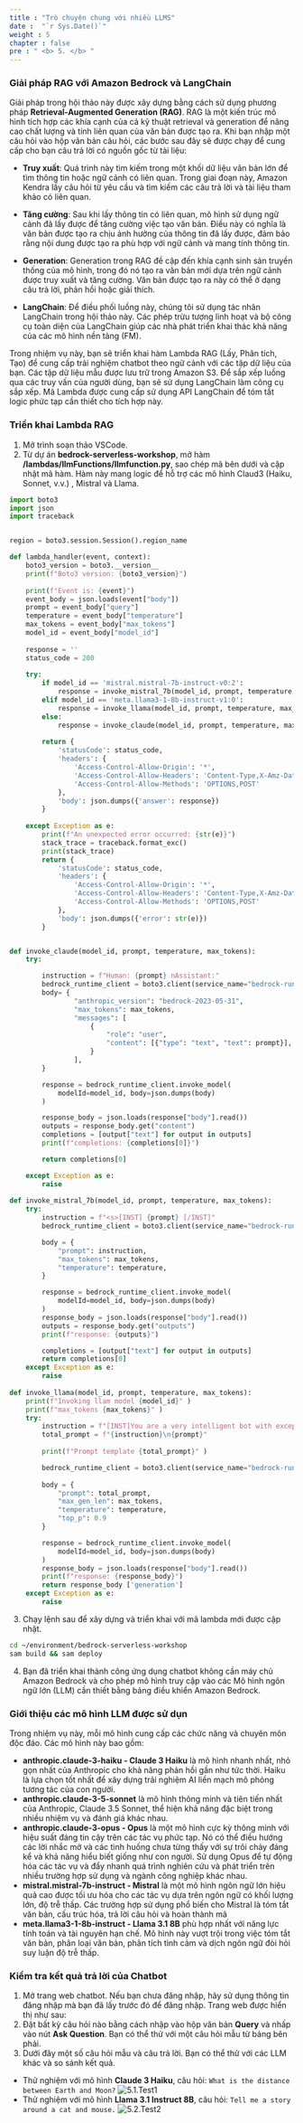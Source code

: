 ```yaml
---
title : "Trò chuyện chung với nhiều LLMS"
date :  "`r Sys.Date()`" 
weight : 5 
chapter : false
pre : " <b> 5. </b> "
---
```

### Giải pháp RAG với Amazon Bedrock và LangChain
Giải pháp trong hội thảo này được xây dựng bằng cách sử dụng phương pháp **Retrieval-Augmented Generation (RAG)**. RAG là một kiến ​​trúc mô hình tích hợp các khía cạnh của cả kỹ thuật retrieval và generation để nâng cao chất lượng và tính liên quan của văn bản được tạo ra.
Khi bạn nhập một câu hỏi vào hộp văn bản câu hỏi, các bước sau đây sẽ được chạy để cung cấp cho bạn câu trả lời có nguồn gốc từ tài liệu:

- **Truy xuất**: Quá trình này tìm kiếm trong một khối dữ liệu văn bản lớn để tìm thông tin hoặc ngữ cảnh có liên quan. Trong giai đoạn này, Amazon Kendra lấy câu hỏi từ yêu cầu và tìm kiếm các câu trả lời và tài liệu tham khảo có liên quan.

- **Tăng cường**: Sau khi lấy thông tin có liên quan, mô hình sử dụng ngữ cảnh đã lấy được để tăng cường việc tạo văn bản. Điều này có nghĩa là văn bản được tạo ra chịu ảnh hưởng của thông tin đã lấy được, đảm bảo rằng nội dung được tạo ra phù hợp với ngữ cảnh và mang tính thông tin.

- **Generation**: Generation trong RAG đề cập đến khía cạnh sinh sản truyền thống của mô hình, trong đó nó tạo ra văn bản mới dựa trên ngữ cảnh được truy xuất và tăng cường. Văn bản được tạo ra này có thể ở dạng câu trả lời, phản hồi hoặc giải thích.

- **LangChain**: Để điều phối luồng này, chúng tôi sử dụng tác nhân LangChain trong hội thảo này. Các phép trừu tượng linh hoạt và bộ công cụ toàn diện của LangChain giúp các nhà phát triển khai thác khả năng của các mô hình nền tảng (FM).

Trong nhiệm vụ này, bạn sẽ triển khai hàm Lambda RAG (Lấy, Phân tích, Tạo) để cung cấp trải nghiệm chatbot theo ngữ cảnh với các tập dữ liệu của bạn. Các tập dữ liệu mẫu được lưu trữ trong Amazon S3. Để sắp xếp luồng qua các truy vấn của người dùng, bạn sẽ sử dụng LangChain làm công cụ sắp xếp. Mã Lambda được cung cấp sử dụng API LangChain để tóm tắt logic phức tạp cần thiết cho tích hợp này.

### Triển khai Lambda RAG
1. Mở trình soạn thảo VSCode.
2. Từ dự án **bedrock-serverless-workshop**, mở hàm **/lambdas/llmFunctions/llmfunction.py**, sao chép mã bên dưới và cập nhật mã hàm. Hàm này mang logic để hỗ trợ các mô hình Claud3 (Haiku, Sonnet, v.v.) , Mistral và Llama.
```python
import boto3
import json
import traceback


region = boto3.session.Session().region_name

def lambda_handler(event, context):
    boto3_version = boto3.__version__
    print(f"Boto3 version: {boto3_version}")
    
    print(f"Event is: {event}")
    event_body = json.loads(event["body"])
    prompt = event_body["query"]
    temperature = event_body["temperature"]
    max_tokens = event_body["max_tokens"]
    model_id = event_body["model_id"]
    
    response = ''
    status_code = 200
    
    try:
        if model_id == 'mistral.mistral-7b-instruct-v0:2':
            response = invoke_mistral_7b(model_id, prompt, temperature, max_tokens)
        elif model_id == 'meta.llama3-1-8b-instruct-v1:0':
            response = invoke_llama(model_id, prompt, temperature, max_tokens)
        else:
            response = invoke_claude(model_id, prompt, temperature, max_tokens)
            
        return {
            'statusCode': status_code,
            'headers': {
                'Access-Control-Allow-Origin': '*',
                'Access-Control-Allow-Headers': 'Content-Type,X-Amz-Date,Authorization,X-Api-Key,X-Amz-Security-Token',
                'Access-Control-Allow-Methods': 'OPTIONS,POST'
            },
            'body': json.dumps({'answer': response})
        }
            
    except Exception as e:
        print(f"An unexpected error occurred: {str(e)}")
        stack_trace = traceback.format_exc()
        print(stack_trace)
        return {
            'statusCode': status_code,
            'headers': {
                'Access-Control-Allow-Origin': '*',
                'Access-Control-Allow-Headers': 'Content-Type,X-Amz-Date,Authorization,X-Api-Key,X-Amz-Security-Token',
                'Access-Control-Allow-Methods': 'OPTIONS,POST'
            },
            'body': json.dumps({'error': str(e)})
        }


def invoke_claude(model_id, prompt, temperature, max_tokens):
    try:

        instruction = f"Human: {prompt} nAssistant:"
        bedrock_runtime_client = boto3.client(service_name="bedrock-runtime", region_name=region)
        body= {
                "anthropic_version": "bedrock-2023-05-31",
                "max_tokens": max_tokens,
                "messages": [
                    {
                        "role": "user",
                        "content": [{"type": "text", "text": prompt}],
                    }
                ],
        }

        response = bedrock_runtime_client.invoke_model(
            modelId=model_id, body=json.dumps(body)
        )

        response_body = json.loads(response["body"].read())
        outputs = response_body.get("content")
        completions = [output["text"] for output in outputs]
        print(f"completions: {completions[0]}")

        return completions[0]

    except Exception as e:
        raise
        
def invoke_mistral_7b(model_id, prompt, temperature, max_tokens):
    try:
        instruction = f"<s>[INST] {prompt} [/INST]"
        bedrock_runtime_client = boto3.client(service_name="bedrock-runtime", region_name=region)

        body = {
            "prompt": instruction,
            "max_tokens": max_tokens,
            "temperature": temperature,
        }

        response = bedrock_runtime_client.invoke_model(
            modelId=model_id, body=json.dumps(body)
        )
        response_body = json.loads(response["body"].read())
        outputs = response_body.get("outputs")
        print(f"response: {outputs}")

        completions = [output["text"] for output in outputs]
        return completions[0]
    except Exception as e:
        raise
        
def invoke_llama(model_id, prompt, temperature, max_tokens):
    print(f"Invoking llam model {model_id}" )
    print(f"max_tokens {max_tokens}" )
    try:
        instruction = f"[INST]You are a very intelligent bot with exceptional critical thinking, help me answering below question.[/INST]"
        total_prompt = f"{instruction}\n{prompt}" 
        
        print(f"Prompt template {total_prompt}" )

        bedrock_runtime_client = boto3.client(service_name="bedrock-runtime", region_name=region)
        
        body = {
            "prompt": total_prompt,
            "max_gen_len": max_tokens,
            "temperature": temperature,
            "top_p": 0.9
        }

        response = bedrock_runtime_client.invoke_model(
            modelId=model_id, body=json.dumps(body)
        )
        response_body = json.loads(response["body"].read())
        print(f"response: {response_body}")
        return response_body ['generation']
    except Exception as e:
        raise
```
3. Chạy lệnh sau để xây dựng và triển khai với mã lambda mới được cập nhật.
```bash
cd ~/environment/bedrock-serverless-workshop
sam build && sam deploy
```
4. Bạn đã triển khai thành công ứng dụng chatbot không cần máy chủ Amazon Bedrock và cho phép mô hình truy cập vào các Mô hình ngôn ngữ lớn (LLM) cần thiết bằng bảng điều khiển Amazon Bedrock.

### Giới thiệu các mô hình LLM được sử dụn
Trong nhiệm vụ này, mỗi mô hình cung cấp các chức năng và chuyên môn độc đáo. Các mô hình này bao gồm:
- **anthropic.claude-3-haiku - Claude 3 Haiku** là mô hình nhanh nhất, nhỏ gọn nhất của Anthropic cho khả năng phản hồi gần như tức thời. Haiku là lựa chọn tốt nhất để xây dựng trải nghiệm AI liền mạch mô phỏng tương tác của con người.
- **anthropic.claude-3-5-sonnet** là mô hình thông minh và tiên tiến nhất của Anthropic, Claude 3.5 Sonnet, thể hiện khả năng đặc biệt trong nhiều nhiệm vụ và đánh giá khác nhau.
- **anthropic.claude-3-opus - Opus** là một mô hình cực kỳ thông minh với hiệu suất đáng tin cậy trên các tác vụ phức tạp. Nó có thể điều hướng các lời nhắc mở và các tình huống chưa từng thấy với sự trôi chảy đáng kể và khả năng hiểu biết giống như con người. Sử dụng Opus để tự động hóa các tác vụ và đẩy nhanh quá trình nghiên cứu và phát triển trên nhiều trường hợp sử dụng và ngành công nghiệp khác nhau.
- **mistral.mistral-7b-instruct - Mistral** là một mô hình ngôn ngữ lớn hiệu quả cao được tối ưu hóa cho các tác vụ dựa trên ngôn ngữ có khối lượng lớn, độ trễ thấp. Các trường hợp sử dụng phổ biến cho Mistral là tóm tắt văn bản, cấu trúc hóa, trả lời câu hỏi và hoàn thành mã
- **meta.llama3-1-8b-instruct - Llama 3.1 8B** phù hợp nhất với năng lực tính toán và tài nguyên hạn chế. Mô hình này vượt trội trong việc tóm tắt văn bản, phân loại văn bản, phân tích tình cảm và dịch ngôn ngữ đòi hỏi suy luận độ trễ thấp.

### Kiểm tra kết quả trả lời của Chatbot
1. Mở trang web chatbot. Nếu bạn chưa đăng nhập, hãy sử dụng thông tin đăng nhập mà bạn đã lấy trước đó để đăng nhập. Trang web được hiển thị như sau:
2. Đặt bất kỳ câu hỏi nào bằng cách nhập vào hộp văn bản **Query** và nhấp vào nút **Ask Question**. Bạn có thể thử với một câu hỏi mẫu từ bảng bên phải.
3. Dưới đây một số câu hỏi mẫu và câu trả lời. Bạn có thể thử với các LLM khác và so sánh kết quả.
- Thử nghiệm với mô hình **Claude 3 Haiku**, câu hỏi: ```What is the distance between Earth and Moon?```
![5.1.Test1](/images/5.GeneralChatWithMultipleLLMs/5.1.Test1.png)
- Thử nghiệm với mô hình **Llama 3.1 Instruct 8B**, câu hỏi: ```Tell me a story around a cat and mouse.```
![5.2.Test2](/images/5.GeneralChatWithMultipleLLMs/5.2.Test2.png)